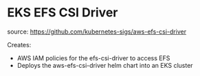 # EKS EFS CSI Driver

source: https://github.com/kubernetes-sigs/aws-efs-csi-driver


Creates:
* AWS IAM policies for the efs-csi-driver to access EFS
* Deploys the aws-efs-csi-driver helm chart into an EKS cluster
